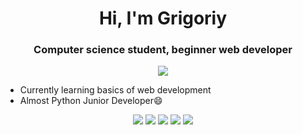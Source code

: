 <h1 align="center">Hi, I'm Grigoriy</h1>
<h3 align="center">Computer science student, beginner web developer</h3>

<div align = center>
<img src = "https://github-readme-stats.vercel.app/api/top-langs/?username=gregory-237&layout=compact&show_icons=true&title_color=ffffff&icon_color=34abeb&text_color=daf7dc&bg_color=151515" />
</div>

<ul>
  <li>Currently learning basics of web development</li>
  <li>Almost Python Junior Developer😄</li>
</ul>

<div align = center>
<img src ="https://img.shields.io/badge/python-3670A0?style=for-the-badge&logo=python&logoColor=ffdd54"/>
<img src ="https://img.shields.io/badge/html5-%23E34F26.svg?style=for-the-badge&logo=html5&logoColor=white"/>
<img src="https://img.shields.io/badge/css3-%231572B6.svg?style=for-the-badge&logo=css3&logoColor=white"/>
<img src="https://img.shields.io/badge/sqlite-%2307405e.svg?style=for-the-badge&logo=sqlite&logoColor=white"/>
<img src="https://img.shields.io/badge/c++-%2300599C.svg?style=for-the-badge&logo=c%2B%2B&logoColor=white"/>
</div>
